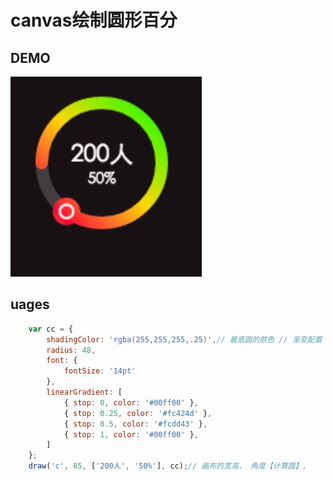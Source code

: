# canvas绘制圆形百分
## DEMO
![](./Jietu20170118-110306.jpg)

## uages
```javascript
    var cc = {
        shadingColor: 'rgba(255,255,255,.25)',// 最底圆的颜色 // 渐变配置
        radius: 48,
        font: {
            fontSize: '14pt'
        },
        linearGradient: [
            { stop: 0, color: '#00ff00' },
            { stop: 0.25, color: '#fc424d' },
            { stop: 0.5, color: '#fcdd43' },
            { stop: 1, color: '#00ff00' },
        ]
    };
    draw('c', 85, ['200人', '50%'], cc);// 画布的宽高， 角度【计算圆】,
```